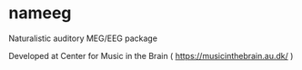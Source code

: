 # nameeg
Naturalistic auditory MEG/EEG package

Developed at Center for Music in the Brain ( https://musicinthebrain.au.dk/ )
